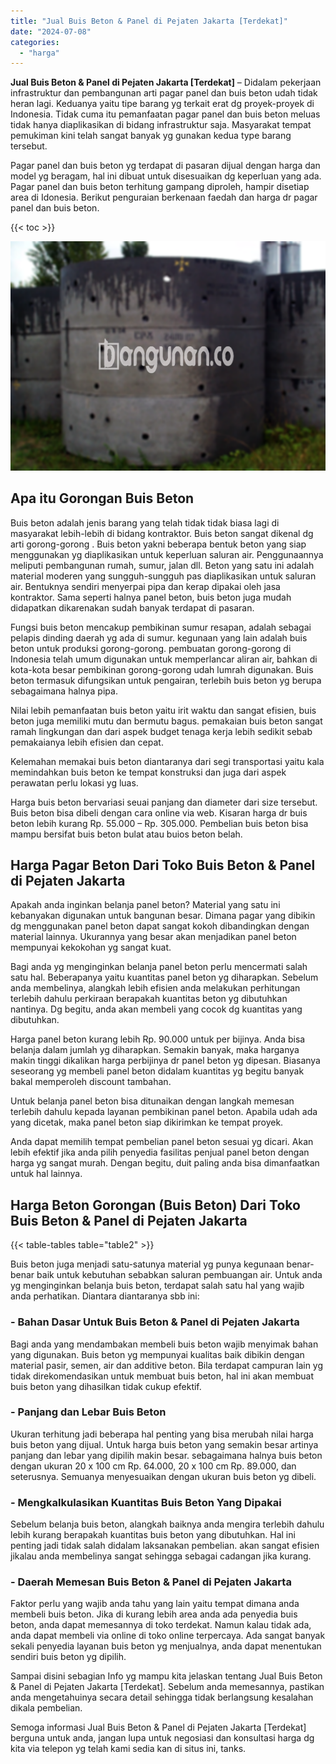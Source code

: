 ```yaml
---
title: "Jual Buis Beton & Panel di Pejaten Jakarta [Terdekat]"
date: "2024-07-08"
categories: 
  - "harga"
---
```


**Jual Buis Beton & Panel di Pejaten Jakarta \[Terdekat\]** – Didalam pekerjaan infrastruktur dan pembangunan arti pagar panel dan buis beton udah tidak heran lagi. Keduanya yaitu tipe barang yg terkait erat dg proyek-proyek di Indonesia. Tidak cuma itu pemanfaatan pagar panel dan buis beton meluas tidak hanya diaplikasikan di bidang infrastruktur saja. Masyarakat tempat pemukiman kini telah sangat banyak yg gunakan kedua type barang tersebut.

Pagar panel dan buis beton yg terdapat di pasaran dijual dengan harga dan model yg beragam, hal ini dibuat untuk disesuaikan dg keperluan yang ada. Pagar panel dan buis beton terhitung gampang diproleh, hampir disetiap area di Idonesia. Berikut penguraian berkenaan faedah dan harga dr pagar panel dan buis beton.

{{< toc >}}

![Jual Buis Beton & Panel di Pejaten Jakarta [Terdekat]](/images/jual-panel-buis-beton-murah-24.png)

## Apa itu Gorongan Buis Beton

Buis beton adalah jenis barang yang telah tidak tidak biasa lagi di masyarakat lebih-lebih di bidang kontraktor. Buis beton sangat dikenal dg arti gorong-gorong . Buis beton yakni beberapa bentuk beton yang siap menggunakan yg diaplikasikan untuk keperluan saluran air. Penggunaannya meliputi pembangunan rumah, sumur, jalan dll. Beton yang satu ini adalah material moderen yang sungguh-sungguh pas diaplikasikan untuk saluran air. Bentuknya sendiri menyerpai pipa dan kerap dipakai oleh jasa kontraktor. Sama seperti halnya panel beton, buis beton juga mudah didapatkan dikarenakan sudah banyak terdapat di pasaran.

Fungsi buis beton mencakup pembikinan sumur resapan, adalah sebagai pelapis dinding daerah yg ada di sumur. kegunaan yang lain adalah buis beton untuk produksi gorong-gorong. pembuatan gorong-gorong di Indonesia telah umum digunakan untuk memperlancar aliran air, bahkan di kota-kota besar pembikinan gorong-gorong udah lumrah digunakan. Buis beton termasuk difungsikan untuk pengairan, terlebih buis beton yg berupa sebagaimana halnya pipa.

Nilai lebih pemanfaatan buis beton yaitu irit waktu dan sangat efisien, buis beton juga memiliki mutu dan bermutu bagus. pemakaian buis beton sangat ramah lingkungan dan dari aspek budget tenaga kerja lebih sedikit sebab pemakaianya lebih efisien dan cepat.

Kelemahan memakai buis beton diantaranya dari segi transportasi yaitu kala memindahkan buis beton ke tempat konstruksi dan juga dari aspek perawatan perlu lokasi yg luas.

Harga buis beton bervariasi seuai panjang dan diameter dari size tersebut. Buis beton bisa dibeli dengan cara online via web. Kisaran harga dr buis beton lebih kurang Rp. 55.000 – Rp. 305.000. Pembelian buis beton bisa mampu bersifat buis beton bulat atau buios beton belah.

## Harga Pagar Beton Dari Toko Buis Beton & Panel di Pejaten Jakarta

Apakah anda inginkan belanja panel beton? Material yang satu ini kebanyakan digunakan untuk bangunan besar. Dimana pagar yang dibikin dg menggunakan panel beton dapat sangat kokoh dibandingkan dengan material lainnya. Ukurannya yang besar akan menjadikan panel beton mempunyai kekokohan yg sangat kuat.

Bagi anda yg menginginkan belanja panel beton perlu mencermati salah satu hal. Beberapanya yaitu kuantitas panel beton yg diharapkan. Sebelum anda membelinya, alangkah lebih efisien anda melakukan perhitungan terlebih dahulu perkiraan berapakah kuantitas beton yg dibutuhkan nantinya. Dg begitu, anda akan membeli yang cocok dg kuantitas yang dibutuhkan.

Harga panel beton kurang lebih Rp. 90.000 untuk per bijinya. Anda bisa belanja dalam jumlah yg diharapkan. Semakin banyak, maka harganya makin tinggi dikalikan harga perbijinya dr panel beton yg dipesan. Biasanya seseorang yg membeli panel beton didalam kuantitas yg begitu banyak bakal memperoleh discount tambahan.

Untuk belanja panel beton bisa ditunaikan dengan langkah memesan terlebih dahulu kepada layanan pembikinan panel beton. Apabila udah ada yang dicetak, maka panel beton siap dikirimkan ke tempat proyek.

Anda dapat memilih tempat pembelian panel beton sesuai yg dicari. Akan lebih efektif jika anda pilih penyedia fasilitas penjual panel beton dengan harga yg sangat murah. Dengan begitu, duit paling anda bisa dimanfaatkan untuk hal lainnya.

## Harga Beton Gorongan (Buis Beton) Dari Toko Buis Beton & Panel di Pejaten Jakarta

{{< table-tables table="table2" >}}

Buis beton juga menjadi satu-satunya material yg punya kegunaan benar-benar baik untuk kebutuhan sebabkan saluran pembuangan air. Untuk anda yg menginginkan belanja buis beton, terdapat salah satu hal yang wajib anda perhatikan. Diantara diantaranya sbb ini:

### \- Bahan Dasar Untuk Buis Beton & Panel di Pejaten Jakarta

Bagi anda yang mendambakan membeli buis beton wajib menyimak bahan yang digunakan. Buis beton yg mempunyai kualitas baik dibikin dengan material pasir, semen, air dan additive beton. Bila terdapat campuran lain yg tidak direkomendasikan untuk membuat buis beton, hal ini akan membuat buis beton yang dihasilkan tidak cukup efektif.

### \- Panjang dan Lebar Buis Beton

Ukuran terhitung jadi beberapa hal penting yang bisa merubah nilai harga buis beton yang dijual. Untuk harga buis beton yang semakin besar artinya panjang dan lebar yang dipilih makin besar. sebagaimana halnya buis beton dengan ukuran 20 x 100 cm Rp. 64.000, 20 x 100 cm Rp. 89.000, dan seterusnya. Semuanya menyesuaikan dengan ukuran buis beton yg dibeli.

### \- Mengkalkulasikan Kuantitas Buis Beton Yang Dipakai

Sebelum belanja buis beton, alangkah baiknya anda mengira terlebih dahulu lebih kurang berapakah kuantitas buis beton yang dibutuhkan. Hal ini penting jadi tidak salah didalam laksanakan pembelian. akan sangat efisien jikalau anda membelinya sangat sehingga sebagai cadangan jika kurang.

### \- Daerah Memesan Buis Beton & Panel di Pejaten Jakarta

Faktor perlu yang wajib anda tahu yang lain yaitu tempat dimana anda membeli buis beton. Jika di kurang lebih area anda ada penyedia buis beton, anda dapat memesannya di toko terdekat. Namun kalau tidak ada, anda dapat membeli via online di toko online terpercaya. Ada sangat banyak sekali penyedia layanan buis beton yg menjualnya, anda dapat menentukan sendiri buis beton yg dipilih.

Sampai disini sebagian Info yg mampu kita jelaskan tentang Jual Buis Beton & Panel di Pejaten Jakarta \[Terdekat\]. Sebelum anda memesannya, pastikan anda mengetahuinya secara detail sehingga tidak berlangsung kesalahan dikala pembelian.

Semoga informasi Jual Buis Beton & Panel di Pejaten Jakarta \[Terdekat\] berguna untuk anda, jangan lupa untuk negosiasi dan konsultasi harga dg kita via telepon yg telah kami sedia kan di situs ini, tanks.
